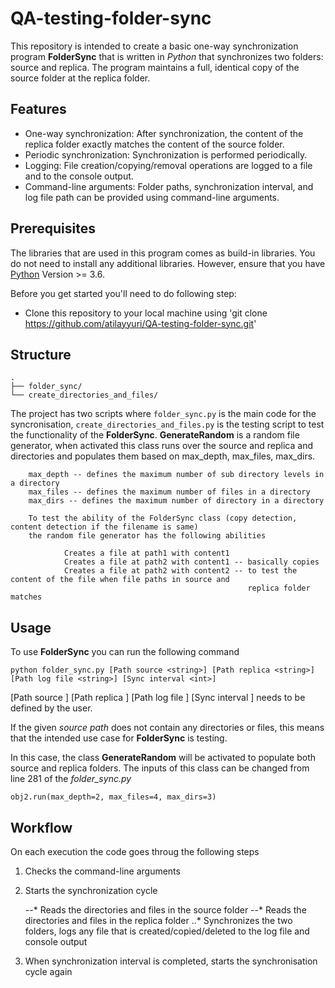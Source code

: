 # QA-testing-folder-sync

This repository is intended to create a basic one-way synchronization program **FolderSync** that is written in *Python* that synchronizes two folders: source and replica. 
The program maintains a full, identical copy of the source folder at the replica folder.

## Features

- One-way synchronization: After synchronization, the content of the replica folder exactly matches the content of the source folder.
- Periodic synchronization: Synchronization is performed periodically.
- Logging: File creation/copying/removal operations are logged to a file and to the console output.
- Command-line arguments: Folder paths, synchronization interval, and log file path can be provided using command-line arguments.

## Prerequisites

The libraries that are used in this program comes as build-in libraries. You do not need to install any additional libraries. However, ensure that you have [Python](https://www.python.org/downloads/) Version >= 3.6.

Before you get started you'll need to do following step:

- Clone this repository to your local machine using 'git clone https://github.com/atilayyuri/QA-testing-folder-sync.git'

## Structure

```
.
├── folder_sync/
└── create_directories_and_files/

```

The project has two scripts where ```folder_sync.py``` is the main code for the syncronisation, ```create_directories_and_files.py``` is the testing script to test the functionality of the **FolderSync**. **GenerateRandom** is a random file generator, when activated this class runs over the source and replica and directories and populates them based on max_depth, max_files, max_dirs.
    
```
    max_depth -- defines the maximum number of sub directory levels in a directory
    max_files -- defines the maximum number of files in a directory
    max_dirs -- defines the maximum number of directory in a directory

    To test the ability of the FolderSync class (copy detection, content detection if the filename is same)
    the random file generator has the following abilities

            Creates a file at path1 with content1
            Creates a file at path2 with content1 -- basically copies
            Creates a file at path2 with content2 -- to test the content of the file when file paths in source and
                                                     replica folder matches
```                                               

## Usage

To use **FolderSync** you can run the following command

```
python folder_sync.py [Path source <string>] [Path replica <string>] [Path log file <string>] [Sync interval <int>]
```

[Path source <string>] [Path replica <string>] [Path log file <string>] [Sync interval <int>] needs to be defined by the user.

If the given *source path* does not contain any directories or files, this means that the intended use case for **FolderSync** is testing. 

In this case, the class **GenerateRandom** will be activated to populate both source and replica folders. The inputs of this class can be changed from line 281 of the *folder_sync.py*

```
obj2.run(max_depth=2, max_files=4, max_dirs=3)
```
    
## Workflow
    
On each execution the code goes throug the following steps
    
1) Checks the command-line arguments
2) Starts the synchronization cycle
    
   --* Reads the directories and files in the source folder
   --* Reads the directories and files in the replica folder
   ..* Synchronizes the two folders, logs any file that is created/copied/deleted to the log file and console output
    
3) When synchronization interval is completed, starts the synchronisation cycle again
    

